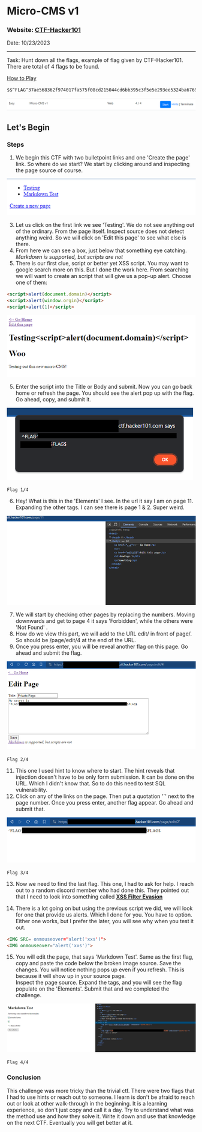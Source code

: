 # Micro-CMS v1

### Website: [CTF-Hacker101](https://ctf.hacker101.com/ctf)
Date: 10/23/2023

-----------------------------------------------------------------
Task: Hunt down all the flags, example of flag given by CTF-Hacker101. There are total of 4 flags to be found.

[How to Play](https://ctf.hacker101.com/howtoplay)

```css
$$^FLAG^37ae568362f974017fa575f08cd215044cd6bb395c3f5e5e293ee5324ba6769c$FLAG$
```
![](/CTF-Hacker101/Easy/Images/Microv1-image1.png)

## Let's Begin

### Steps
1. We begin this CTF with two bulletpoint links and one 'Create the page' link. So where do we start?
   We start by clicking around and inspecting the page source of course.
   
![](/CTF-Hacker101/Easy/Images/Microv1-image2.png)

3. Let us click on the first link we see 'Testing'. We do not see anything out of the ordinary. From the page itself.
   Inspect source does not detect anything weird. So we will click on 'Edit this page' to see what else is there.
4. From here we can see a box, just below that something eye catching. *Markdown is supported, but scripts are not*
5. There is our first clue, script or better yet XSS script. You may want to google search more on this. But I done the work here.
   From searching we will want to create an script that will give us a pop-up alert. Choose one of them:
```html
<script>alert(document.domain)</script>
<script>alert(window.orgin)</script>
<script>alert(1)</script>
```
![](/CTF-Hacker101/Easy/Images/Microv1-image3.png)

5. Enter the script into the Title or Body and submit. Now you can go back home or refresh the page.
   You should see the alert pop up with the flag. Go ahead, copy, and submit it.
   
![](/CTF-Hacker101/Easy/Images/Microv1-image4.png)
   
<Code>Flag 1/4</Code>

6. Hey! What is this in the 'Elements' I see. In the url it say I am on page 11. Expanding the other  tags.
   I can see there is page 1 & 2. Super weird.

![](/CTF-Hacker101/Easy/Images/Microv1-image5.png)
   
7. We will start by checking other pages by replacing the numbers. Moving downwards and get to
    page 4 it says 'Forbidden', while the others were 'Not Found' .
9. How do we view this part, we will add to the URL edit/ in front of page/. So should be /page/edit/4 at the end of the URL.
10. Once you press enter, you will be reveal another flag on this page. Go ahead and submit the flag.

![](/CTF-Hacker101/Easy/Images/Microv1-image6.png)

<Code>Flag 2/4</Code>

11. This one I used hint to know where to start. The hint reveals that injection doesn't have to be only form submission. It can be done on the URL. Which I didn't know that. So to do this need to test SQL vulnerability.
12. Click on any of the links on the page. Then put a quotation '`' next to the page number. Once you press enter, another flag appear.
    Go ahead and submit that.

![](/CTF-Hacker101/Easy/Images/Microv1-image7.png)

<Code>Flag 3/4</Code>

13. Now we need to find the last flag. This one, I had to ask for help. I reach out to a random discord member who had done this. They pointed out that I need to look into something called [**XSS Filter Evasion**](https://cheatsheetseries.owasp.org/cheatsheets/XSS_Filter_Evasion_Cheat_Sheet.html)

14. There is a lot going on but using the previous script we did, we will look for one that provide us alerts. Which I done for you.
    You have to option. Either one works, but I prefer the later, you will see why when you test it out.
```html
<IMG SRC= onmouseover="alert('xxs')">
<IMG onmouseover="alert('xxs')">
```
15. You will edit the page, that says 'Markdown Test'. Same as the first flag, copy and paste the code below the broken image source.
    Save the changes. You will notice nothing pops up even if you refresh. This is because it will show up in your source page.     
    Inspect the page source. Expand the tags, and you will see the flag populate on the 'Elements'. Submit that and we completed the 
    challenge.

![](/CTF-Hacker101/Easy/Images/Microv1-image8.png)

<Code>Flag 4/4</Code>

### Conclusion
This challenge was more tricky than the trivial ctf. There were two flags that I had to use hints or reach out to someone.
I learn is don't be afraid to reach out or look at other walk-through in the beginning. It is a learning experience, so don't just copy and call it a day. Try to understand what was the method use and how they solve it. Write it down and use that knowledge on the next CTF. Eventually you will get better at it. 

